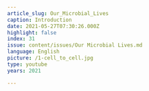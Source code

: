 ```yaml
---
article_slug: Our_Microbial_Lives
caption: Introduction
date: 2021-05-27T07:30:26.000Z
highlight: false
index: 31
issue: content/issues/Our Microbial Lives.md
language: English
picture: /1-cell_to_cell.jpg
type: youtube
years: 2021

---
```

